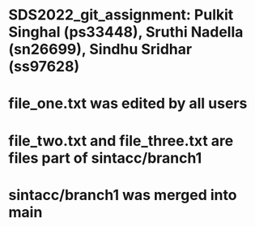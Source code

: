 # SDS2022_git_assignment: Pulkit Singhal (ps33448), Sruthi Nadella (sn26699), Sindhu Sridhar (ss97628)
# file_one.txt was edited by all users
# file_two.txt and file_three.txt are files part of sintacc/branch1
# sintacc/branch1 was merged into main

